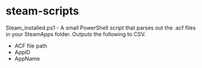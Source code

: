 # steam-scripts

Steam_installed.ps1 - A small PowerShell script that parses out the .acf files in your SteamApps folder.  Outputs the following to CSV.
- ACF file path
- AppID
- AppName

